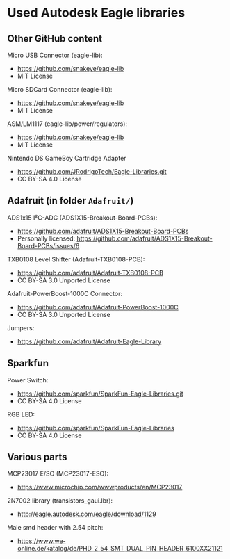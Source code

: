 # Used Autodesk Eagle libraries

## Other GitHub content

Micro USB Connector (eagle-lib):
* https://github.com/snakeye/eagle-lib
* MIT License

Micro SDCard Connector (eagle-lib):
* https://github.com/snakeye/eagle-lib
* MIT License

ASM/LM1117 (eagle-lib/power/regulators):
* https://github.com/snakeye/eagle-lib
* MIT License

Nintendo DS GameBoy Cartridge Adapter
* https://github.com/JRodrigoTech/Eagle-Libraries.git
* CC BY-SA 4.0 License

## Adafruit (in folder `Adafruit/`)

ADS1x15 I²C-ADC (ADS1X15-Breakout-Board-PCBs):
* https://github.com/adafruit/ADS1X15-Breakout-Board-PCBs
* Personally licensed: https://github.com/adafruit/ADS1X15-Breakout-Board-PCBs/issues/6

TXB0108 Level Shifter (Adafruit-TXB0108-PCB):
* https://github.com/adafruit/Adafruit-TXB0108-PCB
* CC BY-SA 3.0 Unported License

Adafruit-PowerBoost-1000C Connector:
* https://github.com/adafruit/Adafruit-PowerBoost-1000C
* CC BY-SA 3.0 Unported License

Jumpers:
* https://github.com/adafruit/Adafruit-Eagle-Library

## Sparkfun

Power Switch:
* https://github.com/sparkfun/SparkFun-Eagle-Libraries.git
* CC BY-SA 4.0 License

RGB LED:
* https://github.com/sparkfun/SparkFun-Eagle-Libraries
* CC BY-SA 4.0 License

## Various parts

MCP23017 E/SO (MCP23017-ESO):
* https://www.microchip.com/wwwproducts/en/MCP23017

2N7002 library (transistors_gaui.lbr):
* http://eagle.autodesk.com/eagle/download/1129

Male smd header with 2.54 pitch:
* https://www.we-online.de/katalog/de/PHD_2_54_SMT_DUAL_PIN_HEADER_6100XX21121

